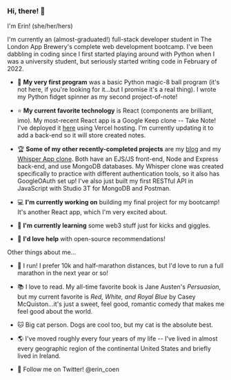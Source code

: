 ### Hi, there! 👋

I'm Erin! (she/her/hers)

I'm currently an (almost-graduated!) full-stack developer student in The London App Brewery's complete web development bootcamp. I've been dabbling in coding since I first started playing around with Python when I was a university student, but seriously started writing code in February of 2022. 

- :beginner: **My very first program** was a basic Python magic-8 ball program (it's not here, if you're looking for it...but I promise it's a real thing). I wrote my Python fidget spinner as my second project-of-note!

- :star: **My current favorite technology** is React (components are brilliant, imo). My most-recent React app is a Google Keep clone -- Take Note! I've deployed it [here](https://take-note-app.vercel.app/) using Vercel hosting. I'm currently updating it to add a back-end so it will store created notes.  

- :trophy: **Some of my other recently-completed projects** are my [blog](https://hidden-atoll-31231.herokuapp.com/) and my [Whisper App clone](https://quiet-wave-88262.herokuapp.com/). Both have an EJS/JS front-end, Node  and Express back-end, and use MongoDB databases. My Whisper clone was created specifically to practice with different authentication tools, so it also has GoogleOAuth set up! I've also just built my first RESTful API in JavaScript with Studio 3T for MongoDB and Postman.

- :computer: **I'm currently working on** building my final project for my bootcamp! It's another React app, which I'm very excited about. 

- :seedling: **I'm currently learning** some web3 stuff just for kicks and giggles.

- :dancers: **I'd love help** with open-source recommendations!

Other things about me...
- :running: I run! I prefer 10k and half-marathon distances, but I'd love to run a full marathon in the next year or so!
- :books: I love to read. My all-time favorite book is Jane Austen's *Persuasion*, but my current favorite is *Red, White, and Royal Blue* by Casey McQuiston...it's just a sweet, feel good, romantic comedy that makes me feel good about the world. 
- :cat: Big cat person. Dogs are cool too, but my cat is the absolute best. 
- :earth_americas: I've moved roughly every four years of my life -- I've lived in almost every geographic region of the continental United States and briefly lived in Ireland.

- :hatched_chick: Follow me on Twitter! @erin_coen

<!--
**eireann07/eireann07** is a ✨ _special_ ✨ repository because its `README.md` (this file) appears on your GitHub profile.

Here are some ideas to get you started:


- 👯 I’m looking to collaborate on ...
- 🤔 I’m looking for help with ...
- 💬 Ask me about ...
- 📫 How to reach me: ...
- 😄 Pronouns: ...
- ⚡ Fun fact: ...
-->

